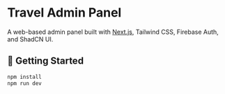 # Travel Admin Panel

A web-based admin panel built with [Next.js](https://nextjs.org), Tailwind CSS, Firebase Auth, and ShadCN UI.

## 🚀 Getting Started

```bash
npm install
npm run dev

 
 

